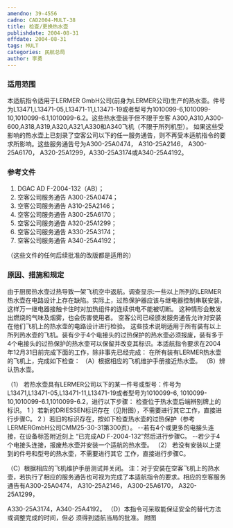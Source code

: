 ```yaml
---
amendno: 39-4556
cadno: CAD2004-MULT-38
title: 检查/更换热水壶
publishdate: 2004-08-31
effdate: 2004-08-31
tags: MULT
categories: 民航总局
author: 李勇
---
```


### 适用范围 
本适航指令适用于LERMER GmbH公司(前身为LERMER公司)生产的热水壶。件号为L13471,L13471-05,L13471-11,L13471-19或者型号为1010099-6,1010099-10,1010099-6.1,1010099-6.2。这些热水壶装于但不限于空客 A300,A310,A300-600,A318,A319,A320,A321,A330和A340飞机（不限于所列机型）。
如果这些受影响的热水壶上已刻录了空客公司以下的任一服务通告，则不再受本适航指令的要求所影响。这些服务通告号为A300-25A0474， A310-25A2146， A300-25A6170， A320-25A1299，A330-25A3174或A340-25A4192。

<!--more-->
### 参考文件
1. DGAC AD F-2004-132（AB）； 
2. 空客公司服务通告 A300-25A0474； 
3. 空客公司服务通告 A310-25A2146； 
4. 空客公司服务通告 A300-25A6170； 
5. 空客公司服务通告 A320-25A1299； 
6. 空客公司服务通告 A330-25A3174； 
7. 空客公司服务通告 A340-25A4192；

         
（这些文件的任何后续批准的改版都是适用的）

### 原因、措施和规定 
由于厨房热水壶过热导致一架飞机空中返航。调查显示:一些以上所列的LERMER热水壶在电路设计上存在缺陷。实际上，过热保护器应该与继电器控制串联安装，这样万一继电器接触卡住时对加热组件的连续供电不能被切断。 
这种情形会散发出燃烧的气味及烟雾，也会伤害使用者。 
空客公司已经颁发服务通告允许对安装在他们飞机上的热水壶的电路设计进行检验。 
这些技术说明适用于所有装有以上所列热水壶的飞机。装有少于4个电接头的过热保护的热水壶必须报废，装有多于4个电接头的过热保护的热水壶可以保留并改变其标识。本适航指令要求在2004年12月31日前完成下面的工作，除非事先已经完成： 
在所有装有LERMER热水壶的飞机上，完成如下检查： 
（A）根据相应的飞机维护手册接近热水壶。 
（B）辨认热水壶。 

（1） 若热水壶具有LERMER公司以下的某一件号或型号：件号为 L13471,L13471-05,L13471-11,L13471-19或者型号为1010099-6, 1010099-10,1010099-6.1,1010099-6.2，进行以下步骤： 
检查位于热水壶后端辨别牌上的标识。 
1
）若新的DRIESSEN标识存在（见附图），不需要进行其它工作，直接进行步骤C。 
2
）若旧的标识存在，按如下检查热水壶的过热保护（参考LERMERGmbH公司CMM25-30-31第300页）。 --若有4个或更多的电接头连接，在设备标签附近刻上 “已完成AD 
F-2004-132”然后进行步骤C。 --若少于4个电接头连接，报废热水壶并安装一个适航的热水壶。
（2） 若没有安装以上提到的件号和型号的热水壶，不需要进行其它 工作，直接进行步骤C。 

（C）根据相应的飞机维护手册测试并关闭。 
   注：对于安装在空客飞机上的热水壶，若执行了相应的服务通告也可视为完成了本适航指令的要求。相应的空客服务通告有A300-25A0474， A310-25A2146， A300-25A6170， A320-25A1299，
         
A330-25A3174，A340-25A4192。 
（D）本指令可采取能保证安全的替代方法或调整完成的时间，但必
须得到适航当局的批准。 附图 

